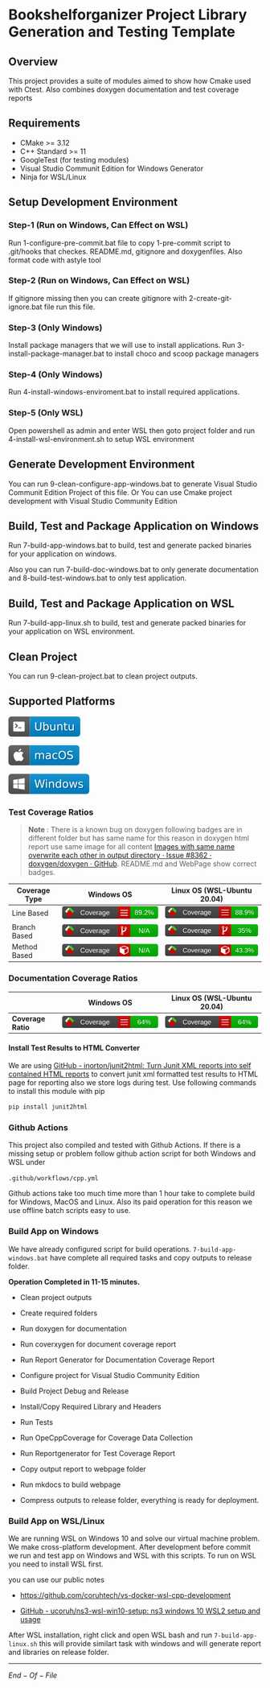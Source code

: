 # Bookshelforganizer Project Library Generation and Testing Template

## Overview

This project provides a suite of modules aimed to show how Cmake used with Ctest. Also combines doxygen documentation and test coverage reports

## Requirements

- CMake >= 3.12
- C++ Standard >= 11
- GoogleTest (for testing modules)
- Visual Studio Communit Edition for Windows Generator
- Ninja for WSL/Linux

## Setup Development Environment

### Step-1 (Run on Windows, Can Effect on WSL)

Run 1-configure-pre-commit.bat file to copy 1-pre-commit script to .git/hooks that checkes. README.md, gitignore and doxygenfiles. Also format code with astyle tool

### Step-2 (Run on Windows, Can Effect on WSL)

If gitignore missing then you can create gitignore with 2-create-git-ignore.bat file run this file.

### Step-3 (Only Windows)

Install package managers that we will use to install applications. Run 3-install-package-manager.bat to install choco and scoop package managers

### Step-4 (Only Windows)

Run 4-install-windows-enviroment.bat to install required applications. 

### Step-5 (Only WSL)

Open powershell as admin and enter WSL then goto project folder and run 4-install-wsl-environment.sh to setup WSL environment



## Generate Development Environment

You can run 9-clean-configure-app-windows.bat to generate Visual Studio Communit Edition Project of this file. Or You can use Cmake project development with Visual Studio Community Edition



## Build, Test and Package Application on Windows

Run 7-build-app-windows.bat to build, test and generate packed binaries for your application on windows.



Also you can run 7-build-doc-windows.bat to only generate documentation and 8-build-test-windows.bat to only test application. 

## Build, Test and Package Application on WSL

Run 7-build-app-linux.sh to build, test and generate packed binaries for your application on WSL environment.



## Clean Project

You can run 9-clean-project.bat to clean project outputs. 



## Supported Platforms

![Ubuntu badge](assets/badge-ubuntu.svg)

![macOS badge](assets/badge-macos.svg)

![Windows badge](assets/badge-windows.svg)

### Test Coverage Ratios

> **Note** : There is a known bug on doxygen following badges are in different folder but has same name for this reason in doxygen html report use same image for all content [Images with same name overwrite each other in output directory · Issue #8362 · doxygen/doxygen · GitHub](https://github.com/doxygen/doxygen/issues/8362). README.md and WebPage show correct badges.

| Coverage Type | Windows OS                                                             | Linux OS (WSL-Ubuntu 20.04)                                              |
| ------------- | ---------------------------------------------------------------------- | ------------------------------------------------------------------------ |
| Line Based    | ![Line Coverage](assets/codecoveragelibwin/badge_linecoverage.svg)     | ![Line Coverage](assets/codecoverageliblinux/badge_linecoverage.svg)     |
| Branch Based  | ![Branch Coverage](assets/codecoveragelibwin/badge_branchcoverage.svg) | ![Branch Coverage](assets/codecoverageliblinux/badge_branchcoverage.svg) |
| Method Based  | ![Method Coverage](assets/codecoveragelibwin/badge_methodcoverage.svg) | ![Method Coverage](assets/codecoverageliblinux/badge_methodcoverage.svg) |

### Documentation Coverage Ratios

|                    | Windows OS                                                        | Linux OS (WSL-Ubuntu 20.04)                                         |
| ------------------ | ----------------------------------------------------------------- | ------------------------------------------------------------------- |
| **Coverage Ratio** | ![Line Coverage](assets/doccoveragelibwin/badge_linecoverage.svg) | ![Line Coverage](assets/doccoverageliblinux/badge_linecoverage.svg) |



#### Install Test Results to HTML Converter

We are using [GitHub - inorton/junit2html: Turn Junit XML reports into self contained HTML reports](https://github.com/inorton/junit2html) to convert junit xml formatted test results to HTML page for reporting also we store logs during test. Use following commands to install this module with pip

```bash
pip install junit2html
```

### Github Actions

This project also compiled and tested with Github Actions. If there is a missing setup or problem follow github action script for both Windows and WSL under

`.github/workflows/cpp.yml`

Github actions take too much time more than 1 hour take to complete build for Windows, MacOS and Linux. Also its paid operation for this reason we use offline batch scripts easy to use. 

### Build App on Windows

We have already configured script for build operations. `7-build-app-windows.bat` have complete all required tasks and copy outputs to release folder.  

**Operation Completed in 11-15 minutes.**

- Clean project outputs

- Create required folders

- Run doxygen for documentation

- Run coverxygen for document coverage report

- Run Report Generator for Documentation Coverage Report

- Configure project for Visual Studio Community Edition

- Build Project Debug and Release

- Install/Copy Required Library and Headers

- Run Tests 

- Run OpeCppCoverage for Coverage Data Collection

- Run Reportgenerator for Test Coverage Report

- Copy output report to webpage folder

- Run mkdocs to build webpage

- Compress outputs to release folder, everything is ready for deployment. 

### Build App on WSL/Linux

We are running WSL on Windows 10 and solve our virtual machine problem. We make cross-platform development. After development before commit we run and test app on Windows and WSL with this scripts. To run on WSL you need to install WSL first. 

you can use our public notes

- https://github.com/coruhtech/vs-docker-wsl-cpp-development

- [GitHub - ucoruh/ns3-wsl-win10-setup: ns3 windows 10 WSL2 setup and usage](https://github.com/ucoruh/ns3-wsl-win10-setup)

After WSL installation, right click and open WSL bash and run `7-build-app-linux.sh` this will provide similart task with windows and will generate report and libraries on release folder. 



----

$End-Of-File$
